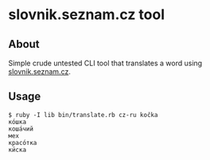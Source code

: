 # slovnik.seznam.cz tool #

## About ##

Simple crude untested CLI tool that translates a word using [slovnik.seznam.cz](https://slovnik.seznam.cz/).

## Usage ##

```
$ ruby -I lib bin/translate.rb cz-ru kočka
ко́шка
коша́чий
мех
красо́тка
ки́ска
```
